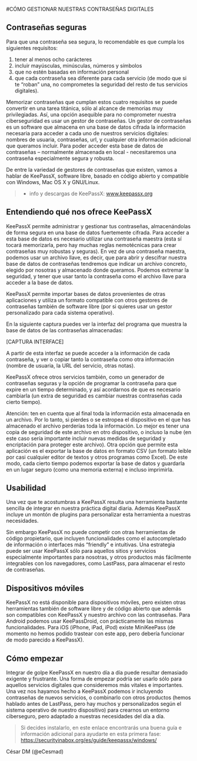 #CÓMO GESTIONAR NUESTRAS CONTRASEÑAS DIGITALES

## Contraseñas seguras

Para que una contraseña sea segura, lo recomendable es que cumpla los siguientes requisitos: 

1.	tener al menos ocho carácteres 
2.	incluir mayúsculas, minúsculas, números y símbolos 
3.	que no estén basadas en información personal 
4.	que cada contraseña sea diferente para cada servicio (de modo que si te “roban” una, no comprometes la seguridad del resto de tus servicios digitales).

Memorizar contraseñas que cumplan estos cuatro requisitos se puede convertir en una tarea titánica, sólo al alcance de memorias muy privilegiadas. Así, una opción asequible para no comprometer nuestra ciberseguridad es usar un gestor de contraseñas. Un gestor de contraseñas es un software que almacena en una base de datos cifrada la información necesaria para acceder a cada uno de nuestros servicios digitales: nombres de usuaria, contraseñas, url, y cualquier otra información adicional que queramos incluir. Para poder acceder esta base de datos de contraseñas – normalmente almacenada en local - necesitaremos una contraseña especialmente segura y robusta.

De entre la variedad de gestores de contraseñas que existen, vamos a hablar de KeePassX, software libre, basado en código abierto y compatible con Windows, Mac OS X y GNU/Linux.


> + info y descargas de KeePassX: www.keepassx.org 



## Entendiendo qué nos ofrece KeePassX

KeePassX permite administrar y gestionar tus contraseñas, almacenándolas de forma segura en una base de datos fuertemente cifrada. Para acceder a esta base de datos es necesario utilizar una contraseña maestra (esta sí tocará memorizarla, pero hay muchas reglas nemotécnicas para crear contraseñas muy robustas y seguras). En vez de una contraseña maestra, podemos usar un archivo llave, es decir, que para abrir y descifrar nuestra base de datos de contraseñas tendremos que indicar un archivo concreto, elegido por nosotras y almacenado donde queramos. Podemos extremar la seguridad, y tener que usar tanto la contraseña como el archivo llave para acceder a la base de datos.

KeePassX permite importar bases de datos provenientes de otras aplicaciones y utiliza un formato compatible con otros gestores de contraseñas también de software libre (por si quieres usar un gestor personalizado para cada sistema operativo).  

En la siguiente captura puedes ver la interfaz del programa que muestra la base de datos de las contraseñas almacenadas:
 
[CAPTURA INTERFACE]

A partir de esta interfaz se puede acceder a la información de cada contraseña, y ver o copiar tanto la contraseña como otra información (nombre de usuaria, la URL del servicio, otras notas).

KeePassX ofrece otros servicios también, como un generador de contraseñas seguras y la opción de programar la contraseña para que expire en un tiempo determinado, y así acordarnos de que es necesario cambiarla (un extra de seguridad es cambiar nuestras contraseñas cada cierto tiempo). 

Atención: ten en cuenta que al final toda la información esta almacenada en un archivo. Por lo tanto, si pierdes o se estropea el dispositivo en el que has almacenado el archivo perderías toda la información. Lo mejor es tener una copia de seguridad de este archivo en otro dispositivo, o incluso la nube (en este caso sería importante incluir nuevas medidas de seguridad y encriptación para proteger este archivo). Otra opción que permite esta aplicación es el exportar la base de datos en formato CSV (un formato leíble por casi cualquier editor de textos y otros programas como Excel). De este modo, cada cierto tiempo podemos exportar la base de datos y guardarla en un lugar seguro (como una memoria externa) e incluso imprimirla.

## Usabilidad

Una vez que te acostumbras a KeePassX resulta una herramienta bastante sencilla de integrar en nuestra práctica digital diaria. Además KeePassX incluye un montón de plugins para personalizar esta herramienta a nuestras necesidades. 

Sin embargo KeePassX no puede competir con otras herramientas de código propietario, que incluyen funcionalidades como el autocompletado de información o interfaces más “friendly” e intuitivas. Una estrategia puede ser usar KeePassX sólo para aquellos sitios y servicios especialmente importantes para nosotras, y otros productos más fácilmente integrables con los navegadores, como LastPass, para almacenar el resto de contraseñas.  

## Dispositivos móviles

KeePassX no está disponible para dispositivos móviles, pero existen otras herramientas también de software libre y de código abierto que además son compatibles con KeePassX y nuestro archivo con las contraseñas. 
Para Android podemos usar KeePassDroid, con prácticamente las mismas funcionalidades. Para iOS (iPhone, iPad, iPod) existe MiniKeePass (de momento no hemos podido trastear con este app, pero debería funcionar de modo parecido a KeePassX). 

## Cómo empezar

Integrar de golpe KeePassX en nuestro día a día puede resultar demasiado exigente y frustrante. Una forma de empezar podría ser usarlo sólo para aquellos servicios digitales que consideremos más vitales e importantes. Una vez nos hayamos hecho a KeePassX podemos ir incluyendo contraseñas de nuevos servicios, o combinarlo con otros productos (hemos hablado antes de LastPass, pero hay muchos y personalizados según el sistema operativo de nuestro dispositivo) para crearnos un entorno ciberseguro, pero adaptado a nuestras necesidades del día a día.

> Si decides instalarlo, en este enlace encontrarás una buena guía e información adicional para ayudarte en esta primera fase: https://securityinabox.org/es/guide/keepassx/windows/ 

César DM (@eCesmad)

